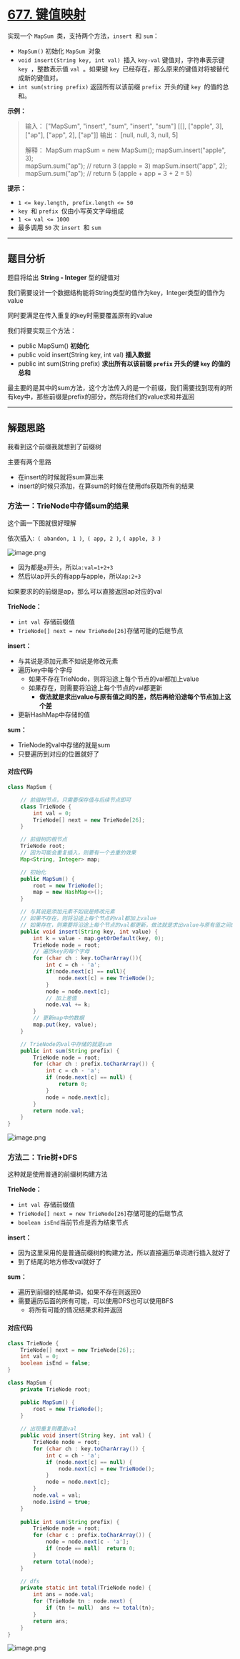 # [677. 键值映射](https://leetcode-cn.com/problems/map-sum-pairs/)

实现一个 `MapSum `类，支持两个方法，`insert `和 `sum`：

- `MapSum()` 初始化 `MapSum `对象
- `void insert(String key, int val) `插入 `key-val` 键值对，字符串表示键 `key `，整数表示值 `val `。如果键 `key `已经存在，那么原来的键值对将被替代成新的键值对。
- `int sum(string prefix)` 返回所有以该前缀 `prefix `开头的键 `key `的值的总和。

**示例：**

> 输入：
> ["MapSum", "insert", "sum", "insert", "sum"]
> [[], ["apple", 3], ["ap"], ["app", 2], ["ap"]]
> 输出：
> [null, null, 3, null, 5]
>
> 解释：
> MapSum mapSum = new MapSum();
> mapSum.insert("apple", 3);  
> mapSum.sum("ap");           // return 3 (apple = 3)
> mapSum.insert("app", 2);    
> mapSum.sum("ap");           // return 5 (apple + app = 3 + 2 = 5)

**提示：**

- `1 <= key.length, prefix.length <= 50`
- `key `和 `prefix `仅由小写英文字母组成
- `1 <= val <= 1000`
- 最多调用 `50` 次 `insert `和 `sum`

---

## 题目分析

题目将给出 **String - Integer** 型的键值对

我们需要设计一个数据结构能将String类型的值作为key，Integer类型的值作为value

同时要满足在传入重复的key时需要覆盖原有的value

我们将要实现三个方法：

- public MapSum() **初始化**
- public void insert(String key, int val) **插入数据**
- public int sum(String prefix) **求出所有以该前缀 `prefix` 开头的键 `key` 的值的总和**

最主要的是其中的sum方法，这个方法传入的是一个前缀，我们需要找到现有的所有key中，那些前缀是prefix的部分，然后将他们的value求和并返回

---

## 解题思路

我看到这个前缀我就想到了前缀树

主要有两个思路

- 在insert的时候就将sum算出来
- insert的时候只添加，在算sum的时候在使用dfs获取所有的结果

### 方法一：TrieNode中存储sum的结果

这个画一下图就很好理解

依次插入:` ( abandon, 1 )`,` ( app, 2 )`, `( apple, 3 ) `

![image.png](https://pic.leetcode-cn.com/1636873149-KootYP-image.png)

- 因为都是a开头，所以`a:val=1+2+3`
- 然后以ap开头的有app与apple，所以`ap:2+3`

如果要求的的前缀是ap，那么可以直接返回ap对应的val

**TrieNode：**

- `int val `存储前缀值
- `TrieNode[] next = new TrieNode[26]`存储可能的后继节点

**insert：**

- 与其说是添加元素不如说是修改元素
- 遍历key中每个字母
	- 如果不存在TrieNode，则将沿途上每个节点的val都加上value
	- 如果存在，则需要将沿途上每个节点的val都更新
		- **做法就是求出value与原有值之间的差，然后再给沿途每个节点加上这个差**
- 更新HashMap中存储的值

**sum：**

- TrieNode的val中存储的就是sum
- 只要遍历到对应的位置就好了

#### 对应代码

```java
class MapSum {

    // 前缀树节点，只需要保存值与后续节点即可
    class TrieNode {
        int val = 0;
        TrieNode[] next = new TrieNode[26];
    }

    // 前缀树的根节点
    TrieNode root;
    // 因为可能会重复插入，则要有一个去重的效果
    Map<String, Integer> map;

    // 初始化
    public MapSum() {
        root = new TrieNode();
        map = new HashMap<>();
    }

    // 与其说是添加元素不如说是修改元素
    // 如果不存在，则将沿途上每个节点的val都加上value
    // 如果存在，则需要将沿途上每个节点的val都更新，做法就是求出value与原有值之间的差，然后再给沿途每个节点加上这个差
    public void insert(String key, int value) {
        int k = value - map.getOrDefault(key, 0);
        TrieNode node = root;
        // 遍历key的每个字母
        for (char ch : key.toCharArray()){
            int c = ch - 'a';
            if(node.next[c] == null){
                node.next[c] = new TrieNode();
            }
            node = node.next[c];
            // 加上差值
            node.val += k;
        }
        // 更新map中的数据
        map.put(key, value);
    }

    // TrieNode的val中存储的就是sum
    public int sum(String prefix) {
        TrieNode node = root;
        for (char ch : prefix.toCharArray()) {
            int c = ch - 'a';
            if (node.next[c] == null) {
                return 0;
            }
            node = node.next[c];
        }
        return node.val;
    }
}
```
![image.png](https://pic.leetcode-cn.com/1636872774-sJovrw-image.png)


### 方法二：Trie树+DFS

这种就是使用普通的前缀树构建方法

**TrieNode：**

- `int val `存储前缀值
- `TrieNode[] next = new TrieNode[26]`存储可能的后继节点
- `boolean isEnd`当前节点是否为结束节点

**insert：**

- 因为这里采用的是普通前缀树的构建方法，所以直接遍历单词进行插入就好了
- 到了结尾的地方修改val就好了

**sum：**

- 遍历到前缀的结尾单词，如果不存在则返回0
- 需要遍历后面的所有可能，可以使用DFS也可以使用BFS
	- 将所有可能的情况结果求和并返回

#### 对应代码

```java
class TrieNode {
    TrieNode[] next = new TrieNode[26];;
    int val = 0;
    boolean isEnd = false;
}

class MapSum {
    private TrieNode root;

    public MapSum() {
        root = new TrieNode();
    }
    
    // 出现重复则覆盖val
    public void insert(String key, int val) {
        TrieNode node = root;
        for (char ch : key.toCharArray()) {
            int c = ch - 'a';
            if (node.next[c] == null) {
                node.next[c] = new TrieNode();
            }
            node = node.next[c];
        }
        node.val = val;
        node.isEnd = true;
    }
    
    public int sum(String prefix) {
        TrieNode node = root;
        for (char c : prefix.toCharArray()) {
            node = node.next[c - 'a'];
            if (node == null)  return 0;
        }
        return total(node);
    }

    // dfs
    private static int total(TrieNode node) {
        int ans = node.val;
        for (TrieNode tn : node.next) {
            if (tn != null)  ans += total(tn);
        }
        return ans;
    }
}
```
![image.png](https://pic.leetcode-cn.com/1636873560-NTbCro-image.png)

